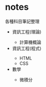 # notes
各種科目筆記整理<br/>
<ul>
  <li>資訊工程(理論)</li>
    <ul>
      <li><a url="https://github.com/chenhsingyu-0212/-notes/edit/main/Introduction%20to%20Computer.md">計算機概論</a></li>
    </ul>
  <li>資訊工程(程式)</li>
    <ul>
      <li>HTML</li>
      <li>CSS</li>
    </ul>
  <li>數學</li>
    <ul>
      <li>微積分</li>
    </ul>
</ul>
